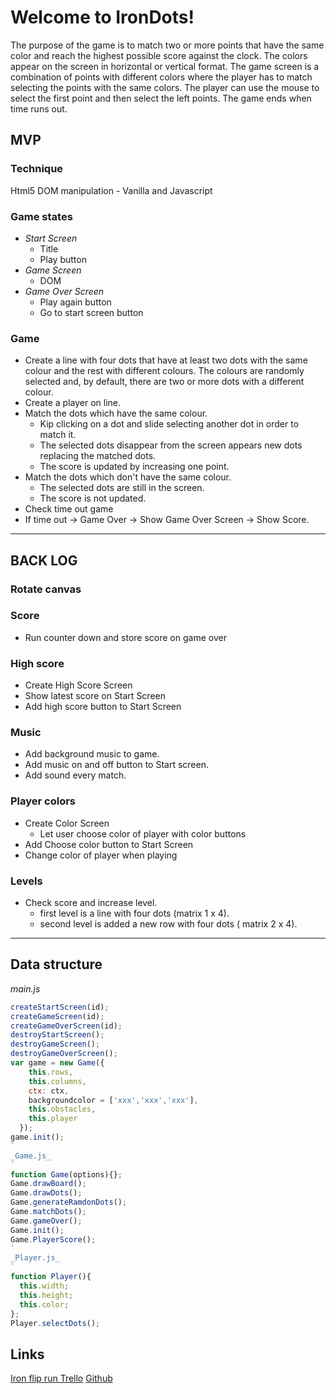 # Welcome to IronDots!

The purpose of the game is to match two or more points that have the same color and reach the highest possible score against the clock.
The colors appear on the screen in horizontal or vertical format.
The game screen is a combination of points with different colors where the player has to match selecting the points with the same colors.
The player can use the mouse to select the first point and then select the left points.
The game ends when time runs out.


## MVP
### Technique
Html5 DOM manipulation - Vanilla and Javascript

### Game states
* _Start Screen_
  * Title
  * Play button
* _Game Screen_
  * DOM
* _Game Over Screen_
  * Play again button
  * Go to start screen button
  
### Game
* Create a line with four dots that have at least two dots with the same colour and the rest with different colours. The colours are randomly selected and, by default, there are two or more dots with a different colour.
* Create a player on line.
* Match the dots which have the same colour.
  * Kip clicking on a dot and slide selecting another dot in order to match it.
  * The selected dots disappear from the screen appears new dots replacing the matched dots.
  * The score is updated by increasing one point.
* Match the dots which don't have the same colour.
	* The selected dots are still in the screen.
	* The score is not updated.
* Check time out game
* If time out -> Game Over -> Show Game Over Screen -> Show Score.
* * *
## BACK LOG
### Rotate canvas
### Score
* Run counter down and store score on game over

### High score
* Create High Score Screen
* Show latest score on Start Screen
* Add high score button to Start Screen

### Music
* Add background music to game.
* Add music on and off button to Start screen.
* Add sound every match.

### Player colors
* Create Color Screen
  * Let user choose color of player with color buttons
* Add Choose color button to Start Screen
* Change color of player when playing

### Levels
* Check score and increase level.
	* first level is a line with four dots (matrix 1 x 4).
	* second level is added a new row with four dots ( matrix 2 x 4).
* * *
## Data structure

_main.js_
```js
createStartScreen(id);
createGameScreen(id);
createGameOverScreen(id);
destroyStartScreen();
destroyGameScreen();
destroyGameOverScreen();
var game = new Game({
    this.rows,
    this.columns,
    ctx: ctx,
    backgroundcolor = ['xxx','xxx','xxx'],
    this.obstacles,
    this.player
  });
game.init();
`
_Game.js_
`
function Game(options){};
Game.drawBoard();
Game.drawDots();
Game.generateRamdonDots();
Game.matchDots();
Game.gameOver();
Game.init();
Game.PlayerScore();
`
_Player.js_
`
function Player(){
  this.width;
  this.height;
  this.color;
};
Player.selectDots();
```


## Links
[Iron flip run Trello](https://trello.com/b/pj81BuC3/irondots)
[Github](https://github.com/msallito510/IronDots)
